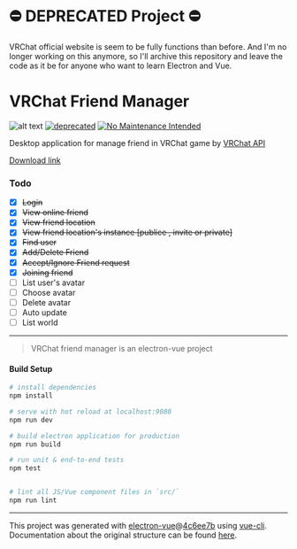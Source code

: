 # ⛔️ DEPRECATED Project ⛔️
VRChat official website is seem to be fully functions than before. And I'm no longer working on this anymore, so I'll archive this repository and leave the code as it be for anyone who want to learn Electron and Vue.

# VRChat Friend Manager
![alt text](https://img.shields.io/badge/Version-0.1.0-brightgreen.svg "version 0.1.0")
[![deprecated](http://badges.github.io/stability-badges/dist/deprecated.svg)](http://github.com/badges/stability-badges)
[![No Maintenance Intended](http://unmaintained.tech/badge.svg)](http://unmaintained.tech/)

Desktop application for manage friend in VRChat game by [VRChat API](https://vrchatapi.github.io/#/)

[Download link](https://goo.gl/nbvB6L)

### Todo

- [x] ~~Login~~
- [x] ~~View online friend~~
- [x] ~~View friend location~~
- [x] ~~View friend location's instance [publice , invite or private]~~
- [x] ~~Find user~~
- [x] ~~Add/Delete Friend~~
- [x] ~~Accept/Ignore Friend request~~
- [x] ~~Joining friend~~
- [ ] List user's avatar
- [ ] Choose avatar
- [ ] Delete avatar
- [ ] Auto update
- [ ] List world

___

> VRChat friend manager is an electron-vue project

#### Build Setup

``` bash
# install dependencies
npm install

# serve with hot reload at localhost:9080
npm run dev

# build electron application for production
npm run build

# run unit & end-to-end tests
npm test


# lint all JS/Vue component files in `src/`
npm run lint

```

---

This project was generated with [electron-vue](https://github.com/SimulatedGREG/electron-vue)@[4c6ee7b](https://github.com/SimulatedGREG/electron-vue/tree/4c6ee7bf4f9b4aa647a22ec1c1ca29c2e59c3645) using [vue-cli](https://github.com/vuejs/vue-cli). Documentation about the original structure can be found [here](https://simulatedgreg.gitbooks.io/electron-vue/content/index.html).
